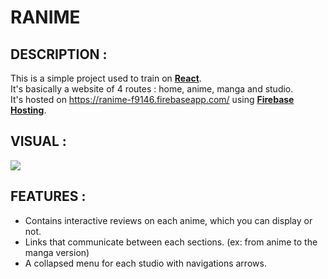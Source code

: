 # RANIME

## DESCRIPTION :
This is a simple project used to train on **[React]**.  
It's basically a website of 4 routes : home, anime, manga and studio.  
It's hosted on https://ranime-f9146.firebaseapp.com/ using **[Firebase Hosting]**.  

## VISUAL : 
![](https://s4.gifyu.com/images/ezgif.com-gif-maker-1e02eb7a379c7fbf6.gif)

## FEATURES : 
- Contains interactive reviews on each anime, which you can display or not.
- Links that communicate between each sections. (ex: from anime to the manga version)
- A collapsed menu for each studio with navigations arrows.


[React]: https://fr.reactjs.org/
[Firebase Hosting]: https://firebase.google.com/docs/hosting
[Auth]: "portfolio"
